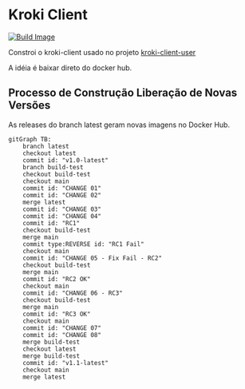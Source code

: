 # Kroki Client 

[![Build Image](https://github.com/luizgsbraz/kroki-client-docker/actions/workflows/build-image.yml/badge.svg)](https://github.com/luizgsbraz/kroki-client-docker/actions/workflows/build-image.yml)

Constroi o kroki-client usado no projeto [kroki-client-user](https://github.com/luizgsbraz/kroki-client-user)

A idéia é baixar direto do docker hub.

## Processo de Construção Liberação de Novas Versões

As releases do branch latest geram novas imagens no Docker Hub.

```mermaid
gitGraph TB:
    branch latest
    checkout latest
    commit id: "v1.0-latest"
    branch build-test
    checkout build-test
    checkout main
    commit id: "CHANGE 01"
    commit id: "CHANGE 02"  
    merge latest
    commit id: "CHANGE 03"
    commit id: "CHANGE 04"        
    commit id: "RC1"
    checkout build-test
    merge main
    commit type:REVERSE id: "RC1 Fail"
    checkout main
    commit id: "CHANGE 05 - Fix Fail - RC2"
    checkout build-test
    merge main
    commit id: "RC2 OK"
    checkout main
    commit id: "CHANGE 06 - RC3"        
    checkout build-test
    merge main
    commit id: "RC3 OK"
    checkout main
    commit id: "CHANGE 07"        
    commit id: "CHANGE 08"            
    merge build-test
    checkout latest
    merge build-test
    commit id: "v1.1-latest"
    checkout main
    merge latest
```
